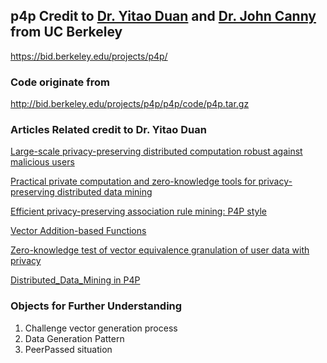## p4p Credit to [Dr. Yitao Duan](https://scholar.google.com/citations?user=p0L7kOkAAAAJ&hl=en&oi=ao) and [Dr. John Canny](https://scholar.google.com/citations?user=LAv0HTEAAAAJ&hl=en&oi=ao) from UC Berkeley
https://bid.berkeley.edu/projects/p4p/

### Code originate from
http://bid.berkeley.edu/projects/p4p/p4p/code/p4p.tar.gz

### Articles Related credit to Dr. Yitao Duan
[Large-scale privacy-preserving distributed computation robust against malicious users](https://scholar.google.com/citations?view_op=view_citation&hl=en&user=p0L7kOkAAAAJ&citation_for_view=p0L7kOkAAAAJ:UxriW0iASnsC)  

[Practical private computation and zero-knowledge tools for privacy-preserving distributed data mining](https://scholar.google.com/citations?view_op=view_citation&hl=en&user=p0L7kOkAAAAJ&citation_for_view=p0L7kOkAAAAJ:2osOgNQ5qMEC)

[Efficient privacy-preserving association rule mining: P4P style](https://scholar.google.com/citations?view_op=view_citation&hl=en&user=p0L7kOkAAAAJ&citation_for_view=p0L7kOkAAAAJ:YsMSGLbcyi4C)

[Vector Addition-based Functions](https://scholar.google.com/citations?view_op=view_citation&hl=en&user=p0L7kOkAAAAJ&citation_for_view=p0L7kOkAAAAJ:ufrVoPGSRksC)

[Zero-knowledge test of vector equivalence granulation of user data with privacy](https://scholar.google.com/citations?view_op=view_citation&hl=en&user=p0L7kOkAAAAJ&citation_for_view=p0L7kOkAAAAJ:qjMakFHDy7sC)

[Distributed_Data_Mining in P4P](https://www.researchgate.net/publication/220906886_Practical_Private_Computation_and_Zero-Knowledge_Tools_for_Privacy-Preserving_Distributed_Data_Mining)

### Objects for Further Understanding
1. Challenge vector generation process
2. Data Generation Pattern
3. PeerPassed situation
